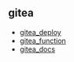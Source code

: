 ## gitea

* [gitea_deploy](gitea_deploy.md)
* [gitea_function](gitea_function.md)
* [gitea_docs](gitea_docs.md)